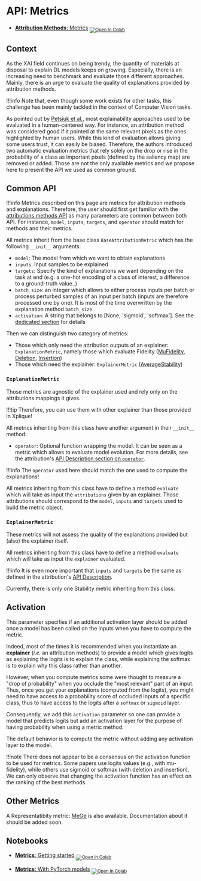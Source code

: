 # API: Metrics

- [**Attribution Methods**: Metrics](https://colab.research.google.com/drive/1WEpVpFSq-oL1Ejugr8Ojb3tcbqXIOPBg) <sub> [![Open In Colab](https://colab.research.google.com/assets/colab-badge.svg)](https://colab.research.google.com/drive/1WEpVpFSq-oL1Ejugr8Ojb3tcbqXIOPBg) </sub>





## Context

As the XAI field continues on being trendy, the quantity of materials at disposal to explain DL models keeps on growing. Especially, there is an increasing need to benchmark and evaluate those different approaches. Mainly, there is an urge to evaluate the quality of explanations provided by attribution methods.

!!!info
    Note that, even though some work exists for other tasks, this challenge has been mainly tackled in the context of Computer Vision tasks.

As pointed out by [Petsiuk et al.](http://arxiv.org/abs/1806.07421), most explainability approaches used to be evaluated in a human-centered way. For instance, an attribution method was considered good if it pointed at the same relevant pixels as the ones highlighted by human users. While this kind of evaluation allows giving some users trust, it can easily be biased. Therefore, the authors introduced two automatic evaluation metrics that rely solely on the drop or rise in the probability of a class as important pixels (defined by the saliency map) are removed or added. Those are not the only available metrics and we propose here to present the API we used as common ground.





## Common API

!!!info
    Metrics described on this page are metrics for attribution methods and explanations. Therefore, the user should first get familiar with the [attributions methods API](../../api_attributions/) as many parameters are common between both API. For instance, `model`, `inputs`, `targets`, and `operator` should match for methods and their metrics.

All metrics inherit from the base class `BaseAttributionMetric` which has the following `__init__` arguments:

- `model`: The model from which we want to obtain explanations
- `inputs`: Input samples to be explained
- `targets`: Specify the kind of explanations we want depending on the task at end (e.g. a one-hot encoding of a class of interest, a difference to a ground-truth value..)
- `batch_size`: an integer which allows to either process inputs per batch or process perturbed samples of an input per batch (inputs are therefore processed one by one). It is most of the time overwritten by the explanation method `batch_size`.
- `activation`: A string that belongs to [None, 'sigmoid', 'softmax']. See the [dedicated section](#activation) for details

Then we can distinguish two category of metrics:

- Those which only need the attribution outputs of an explainer: `ExplanationMetric`, namely those which evaluate Fidelity ([MuFidelity](../mu_fidelity), [Deletion](../deletion), [Insertion](../insertion))
- Those which need the explainer: `ExplainerMetric` ([AverageStability](../avg_stability))




### `ExplanationMetric`

Those metrics are agnostic of the explainer used and rely only on the attributions mappings it gives.

!!!tip
    Therefore, you can use them with other explainer than those provided in Xplique!

All metrics inheriting from this class have another argument in their `__init__` method:

- `operator`: Optional function wrapping the model. It can be seen as a metric which allows to evaluate model evolution. For more details, see the attribution's [API Description section on `operator`](../../api_attributions/#tasks-and-operator).

!!!info
    The `operator` used here should match the one used to compute the explanations!

All metrics inheriting from this class have to define a method `evaluate` which will take as input the `attributions` given by an explainer. Those attributions should correspond to the `model`, `inputs` and `targets` used to build the metric object.



### `ExplainerMetric`

These metrics will not assess the quality of the explanations provided but (also) the explainer itself.

All metrics inheriting from this class have to define a method `evaluate` which will take as input the `explainer` evaluated.

!!!info
    It is even more important that `inputs` and `targets` be the same as defined in the attribution's [API Description](../../api_attributions/#inputs).

Currently, there is only one Stability metric inheriting from this class:






## Activation

This parameter specifies if an additional activation layer should be added once a model has been called on the inputs when you have to compute the metric. 

Indeed, most of the times it is recommended when you instantiate an **explainer** (*i.e.* an attribution methods) to provide a model which gives logits as explaining the logits is to explain the class, while explaining the softmax is to explain why this class rather than another.

However, when you compute metrics some were thought to measure a "drop of probability" when you occlude the "most relevant" part of an input. Thus, once you get your explanations (computed from the logits), you might need to have access to a probability score of occluded inputs of a specific class, thus to have access to the logits after a `softmax` or `sigmoid` layer.

Consequently, we add this `activation` parameter so one can provide a model that predicts logits but add an activation layer for the purpose of having probability when using a metric method.

The default behavior is to compute the metric without adding any activation layer to the model.

!!!note
    There does not appear to be a consensus on the activation function to be used for metrics. Some papers use logits values (e.g., with mu-fidelity), while others use sigmoid or softmax (with deletion and insertion). We can only observe that changing the activation function has an effect on the ranking of the best methods.
 




## Other Metrics

A Representatibity metric: [MeGe](https://arxiv.org/abs/2009.04521) is also available. Documentation about it should be added soon.





## Notebooks

- [**Metrics**: Getting started](https://colab.research.google.com/drive/1WEpVpFSq-oL1Ejugr8Ojb3tcbqXIOPBg) <sub> [![Open In Colab](https://colab.research.google.com/assets/colab-badge.svg)](https://colab.research.google.com/drive/1WEpVpFSq-oL1Ejugr8Ojb3tcbqXIOPBg) </sub>

- [**Metrics**: With PyTorch models](https://colab.research.google.com/drive/16bEmYXzLEkUWLRInPU17QsodAIbjdhGP) <sub> [![Open In Colab](https://colab.research.google.com/assets/colab-badge.svg)](https://colab.research.google.com/drive/16bEmYXzLEkUWLRInPU17QsodAIbjdhGP) </sub>
